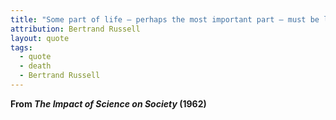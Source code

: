 ```yaml
---
title: "Some part of life – perhaps the most important part – must be left to the spontaneous action of individual impulse, for where all is system there will be mental and spiritual death."
attribution: Bertrand Russell
layout: quote
tags:
  - quote
  - death
  - Bertrand Russell
---
```

**From *The Impact of Science on Society* (1962)**
